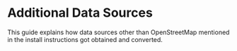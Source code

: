 # Additional Data Sources

This guide explains how data sources other than OpenStreetMap mentioned in
the install instructions got obtained and converted.
